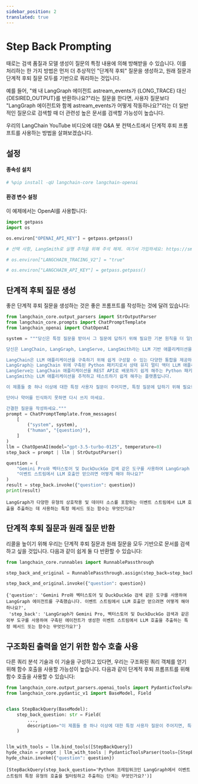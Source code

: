 ```yaml
---
sidebar_position: 2
translated: true
---
```


# Step Back Prompting

때로는 검색 품질과 모델 생성이 질문의 특정 내용에 의해 방해받을 수 있습니다. 이를 처리하는 한 가지 방법은 먼저 더 추상적인 "단계적 후퇴" 질문을 생성하고, 원래 질문과 단계적 후퇴 질문 모두를 기반으로 쿼리하는 것입니다.

예를 들어, "왜 내 LangGraph 에이전트 astream_events가 {LONG_TRACE} 대신 {DESIRED_OUTPUT}를 반환하나요?"라는 질문을 한다면, 사용자 질문보다 "LangGraph 에이전트와 함께 astream_events가 어떻게 작동하나요?"라는 더 일반적인 질문으로 검색할 때 더 관련성 높은 문서를 검색할 가능성이 높습니다.

우리의 LangChain YouTube 비디오에 대한 Q&A 봇 컨텍스트에서 단계적 후퇴 프롬프트를 사용하는 방법을 살펴보겠습니다.

## 설정

#### 종속성 설치

```python
# %pip install -qU langchain-core langchain-openai

```

#### 환경 변수 설정

이 예제에서는 OpenAI를 사용합니다:

```python
import getpass
import os

os.environ["OPENAI_API_KEY"] = getpass.getpass()

# 선택 사항, LangSmith로 실행 추적을 위해 주석 해제. 여기서 가입하세요: https://smith.langchain.com.

# os.environ["LANGCHAIN_TRACING_V2"] = "true"

# os.environ["LANGCHAIN_API_KEY"] = getpass.getpass()

```

## 단계적 후퇴 질문 생성

좋은 단계적 후퇴 질문을 생성하는 것은 좋은 프롬프트를 작성하는 것에 달려 있습니다:

```python
from langchain_core.output_parsers import StrOutputParser
from langchain_core.prompts import ChatPromptTemplate
from langchain_openai import ChatOpenAI

system = """당신은 특정 질문을 받아서 그 질문에 답하기 위해 필요한 기본 원칙을 더 일반적인 질문으로 추출하는 전문가입니다.

당신은 LangChain, LangGraph, LangServe, LangSmith라는 LLM 기반 애플리케이션을 구축하기 위한 소프트웨어 세트에 대해 질문을 받을 것입니다.

LangChain은 LLM 애플리케이션을 구축하기 위해 쉽게 구성할 수 있는 다양한 통합을 제공하는 Python 프레임워크입니다.
LangGraph는 LangChain 위에 구축된 Python 패키지로서 상태 유지 멀티 액터 LLM 애플리케이션을 쉽게 구축할 수 있게 해줍니다.
LangServe는 LangChain 애플리케이션을 REST API로 배포하기 쉽게 해주는 Python 패키지입니다.
LangSmith는 LLM 애플리케이션을 추적하고 테스트하기 쉽게 해주는 플랫폼입니다.

이 제품들 중 하나 이상에 대한 특정 사용자 질문이 주어지면, 특정 질문에 답하기 위해 필요한 더 일반적인 질문을 작성하세요.

단어나 약어를 인식하지 못하면 다시 쓰지 마세요.

간결한 질문을 작성하세요."""
prompt = ChatPromptTemplate.from_messages(
    [
        ("system", system),
        ("human", "{question}"),
    ]
)
llm = ChatOpenAI(model="gpt-3.5-turbo-0125", temperature=0)
step_back = prompt | llm | StrOutputParser()
```

```python
question = (
    "Gemini Pro와 벡터스토어 및 DuckDuckGo 검색 같은 도구를 사용하여 LangGraph 에이전트를 구축했습니다. "
    "이벤트 스트림에서 LLM 호출만 얻으려면 어떻게 해야 하나요?"
)
result = step_back.invoke({"question": question})
print(result)
```

```output
LangGraph가 다양한 유형의 상호작용 및 데이터 소스를 포함하는 이벤트 스트림에서 LLM 호출을 추출하는 데 사용하는 특정 메서드 또는 함수는 무엇인가요?
```

## 단계적 후퇴 질문과 원래 질문 반환

리콜을 높이기 위해 우리는 단계적 후퇴 질문과 원래 질문을 모두 기반으로 문서를 검색하고 싶을 것입니다. 다음과 같이 쉽게 둘 다 반환할 수 있습니다:

```python
from langchain_core.runnables import RunnablePassthrough

step_back_and_original = RunnablePassthrough.assign(step_back=step_back)

step_back_and_original.invoke({"question": question})
```

```output
{'question': 'Gemini Pro와 벡터스토어 및 DuckDuckGo 검색 같은 도구를 사용하여 LangGraph 에이전트를 구축했습니다. 이벤트 스트림에서 LLM 호출만 얻으려면 어떻게 해야 하나요?',
 'step_back': 'LangGraph가 Gemini Pro, 벡터스토어 및 DuckDuckGo 검색과 같은 외부 도구를 사용하여 구축된 에이전트가 생성한 이벤트 스트림에서 LLM 호출을 추출하는 특정 메서드 또는 함수는 무엇인가요?'}
```

## 구조화된 출력을 얻기 위한 함수 호출 사용

다른 쿼리 분석 기술과 이 기술을 구성하고 있다면, 우리는 구조화된 쿼리 객체를 얻기 위해 함수 호출을 사용할 가능성이 높습니다. 다음과 같이 단계적 후퇴 프롬프트를 위해 함수 호출을 사용할 수 있습니다:

```python
from langchain_core.output_parsers.openai_tools import PydanticToolsParser
from langchain_core.pydantic_v1 import BaseModel, Field


class StepBackQuery(BaseModel):
    step_back_question: str = Field(
        ...,
        description="이 제품들 중 하나 이상에 대한 특정 사용자 질문이 주어지면, 특정 질문에 답하기 위해 필요한 더 일반적인 질문을 작성하세요.",
    )


llm_with_tools = llm.bind_tools([StepBackQuery])
hyde_chain = prompt | llm_with_tools | PydanticToolsParser(tools=[StepBackQuery])
hyde_chain.invoke({"question": question})
```

```output
[StepBackQuery(step_back_question='Python 프레임워크인 LangGraph에서 이벤트 스트림의 특정 유형의 호출을 필터링하고 추출하는 단계는 무엇인가요?')]
```